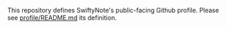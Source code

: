 This repository defines SwiftyNote's public-facing Github profile.  Please see [profile/README.md](./profile/README.md) its definition.
